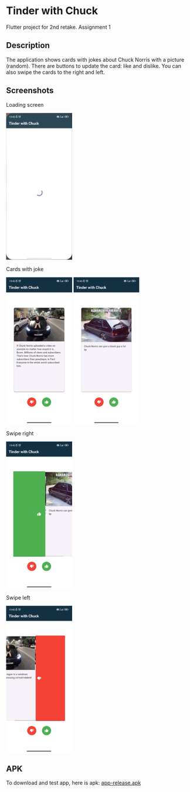 # Tinder with Chuck

Flutter project for 2nd retake. Assignment 1

## Description

The application shows cards with jokes about Chuck Norris with a picture (random). There are buttons to update the card: like and dislike. You can also swipe the cards to the right and left.

## Screenshots

Loading screen

<img
    src="screenshots/fas1.jpg"
    alt="drawing"
    height="400"
/>

Cards with joke

<img
    src="screenshots/fas2.jpg"
    alt="drawing"
    height="400"
/>
<img
    src="screenshots/fas3.jpg"
    alt="drawing"
    height="400"
/>

Swipe right

<img
    src="screenshots/fas4.jpg"
    alt="drawing"
    height="400"
/>

Swipe left

<img
    src="screenshots/fas5.jpg"
    alt="drawing"
    height="400"
/>

## APK

To download and test app, here is apk: [app-release.apk](build\app\outputs\flutter-apk\app-release.apk)


